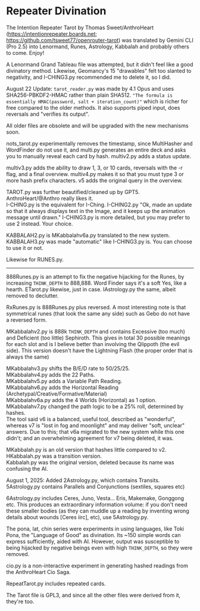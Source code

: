# Repeater Divination
The Intention Repeater Tarot by Thomas Sweet/AnthroHeart (https://intentionrepeater.boards.net; https://github.com/tsweet77/openrouter-tarot) was translated by Gemini CLI (Pro 2.5) into Lenormand, Runes, Astrology, Kabbalah and probably others to come. Enjoy!

A Lenormand Grand Tableau file was attempted, but it didn't feel like a good divinatory method. Likewise, Geomancy's 15 "drawables" felt too slanted to negativity, and I-CHING3.py recommended me to delete it, so I did.

August 22 Update: `tarot_reader.py` was made by 4.1 Opus and uses SHA256-PBKDF2-HMAC rather than plain SHA512. `"The formula is essentially HMAC(password, salt + iteration_count)"` which is richer for free compared to the older methods. It also supports piped input, does reversals and "verifies its output".

All older files are obsolete and will be upgraded with the new mechanisms soon.

nots_tarot.py experimentally removes the timestamp, since MultiHasher and WordFinder do not use it, and multi.py generates an entire deck and asks you to manually reveal each card by hash. multiv2.py adds a status update.

multiv3.py adds the ability to draw 1, 3, or 10 cards, reversals with the -r flag, and a final overview. multiv4.py makes it so that you must type 3 or more hash prefix characters. v5 adds the original query in the overview.

TAROT.py was further beautified/cleaned up by GPT5. AnthroHeart/@Anthro really likes it.<br>
I-CHING.py is the equivalent for I-Ching. I-CHING2.py "Ok, made an update so that it always displays text in the Image, and it keeps up the animation message until drawn." I-CHING3.py is more detailed, but you may prefer to use 2 instead. Your choice.

KABBALAH2.py is MKabbalahv6a.py translated to the new system. KABBALAH3.py was made "automatic" like I-CHING3.py is. You can choose to use it or not.

Likewise for RUNES.py.

---

888Runes.py is an attempt to fix the negative hijacking for the Runes, by increasing `THINK_DEPTH` to 888,888. Word Finder says it's a soft Yes, like a hearth. ETarot.py likewise, just in case.
IAstrology.py the same, albeit removed to declutter.

RxRunes.py is 888Runes.py plus reversed. A most interesting note is that symmetrical runes (that look the same any side) such as Gebo do not have a reversed form.

MKabbalahv2.py is 888k `THINK_DEPTH` and contains Excessive (too much) and Deficient (too little) Sephiroth. This gives in total 30 possible meanings for each slot and is I believe better than involving the Qlippoth (the evil side). This version doesn't have the Lightning Flash (the proper order that is always the same) 

MKabbalahv3.py shifts the B/E/D rate to 50/25/25.<br>
MKabbalahv4.py adds the 22 Paths.<br>
MKabbalahv5.py adds a Variable Path Reading.<br>
MKabbalahv6.py adds the Horizontal Reading (Archetypal/Creative/Formative/Material)<br>
MKabbalahv6a.py adds the 4 Worlds (Horizontal) as 1 option.<br>
MKabbalahv7.py changed the path logic to be a 25% roll, determined by hashes.<br>
The tool said v6 is a balanced, useful tool, described as "wonderful", whereas v7 is "lost in fog and moonlight" and may deliver "soft, unclear" answers. Due to this; that v6a migrated to the new system while this one didn't; and an overwhelming agreement for v7 being deleted, it was.

MKabbalah.py is an old version that hashes little compared to v2.<br>
HKabbalah.py was a transition version.<br>
Kabbalah.py was the original version, deleted because its name was confusing the AI.<br>

August 1, 2025: Added 2Astrology.py, which contains Transits.
5Astrology.py contains Parallels and Conjunctions (sextiles, squares etc)

6Astrology.py includes Ceres, Juno, Vesta... Eris, Makemake, Gonggong etc. This produces an extraordinary information volume: if you don't need these smaller bodies (as they can muddle up a reading by inventing wrong details about wounds [Ceres iirc], etc), use 5Astrology.py.

The pona, lat, chin series were experiments in using languages, like Toki Pona, the "Language of Good" as divination. Its ~150 simple words can express sufficiently, aided with AI. However, output was susceptible to being hijacked by negative beings even with high `THINK_DEPTH`, so they were removed.

cio.py is a non-interactive experiment in generating hashed readings from the AnthroHeart Cio Saga.

RepeatTarot.py includes repeated cards.

The Tarot file is GPL3, and since all the other files were derived from it, they're too.
